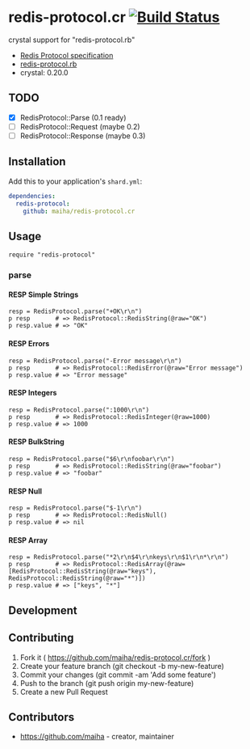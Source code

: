 # redis-protocol.cr [![Build Status](https://travis-ci.org/maiha/redis-protocol.cr.svg?branch=master)](https://travis-ci.org/maiha/redis-protocol.cr)

crystal support for "redis-protocol.rb"

- [Redis Protocol specification](http://redis.io/topics/protocol)
- [redis-protocol.rb](https://rubygems.org/gems/redis-protocol)
- crystal: 0.20.0

## TODO

- [x] RedisProtocol::Parse (0.1 ready)
- [ ] RedisProtocol::Request (maybe 0.2)
- [ ] RedisProtocol::Response (maybe 0.3)

## Installation

Add this to your application's `shard.yml`:

```yaml
dependencies:
  redis-protocol:
    github: maiha/redis-protocol.cr
```

## Usage

```crystal
require "redis-protocol"
```

### parse

#### RESP Simple Strings

```crystal
resp = RedisProtocol.parse("+OK\r\n")
p resp       # => RedisProtocol::RedisString(@raw="OK")
p resp.value # => "OK"
```

#### RESP Errors

```crystal
resp = RedisProtocol.parse("-Error message\r\n")
p resp       # => RedisProtocol::RedisError(@raw="Error message")
p resp.value # => "Error message"
```

#### RESP Integers

```crystal
resp = RedisProtocol.parse(":1000\r\n")
p resp       # => RedisProtocol::RedisInteger(@raw=1000)
p resp.value # => 1000
```

#### RESP BulkString

```crystal
resp = RedisProtocol.parse("$6\r\nfoobar\r\n")
p resp       # => RedisProtocol::RedisString(@raw="foobar")
p resp.value # => "foobar"
```

#### RESP Null

```crystal
resp = RedisProtocol.parse("$-1\r\n")
p resp       # => RedisProtocol::RedisNull()
p resp.value # => nil
```

#### RESP Array

```crystal
resp = RedisProtocol.parse("*2\r\n$4\r\nkeys\r\n$1\r\n*\r\n")
p resp       # => RedisProtocol::RedisArray(@raw=[RedisProtocol::RedisString(@raw="keys"), RedisProtocol::RedisString(@raw="*")])
p resp.value # => ["keys", "*"]
```

## Development


## Contributing

1. Fork it ( https://github.com/maiha/redis-protocol.cr/fork )
2. Create your feature branch (git checkout -b my-new-feature)
3. Commit your changes (git commit -am 'Add some feature')
4. Push to the branch (git push origin my-new-feature)
5. Create a new Pull Request

## Contributors

- https://github.com/maiha - creator, maintainer
